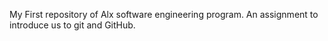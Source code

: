 My First repository of Alx software engineering program. An assignment to introduce us to git and GitHub.
